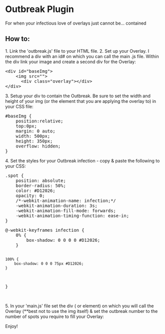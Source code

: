 # Outbreak Plugin
For when your infectious love of overlays just cannot be... contained

<h2>How to:</h2>
1. Link the 'outbreak.js' file to your HTML file.
2. Set up your Overlay.  I recommend a div with an id# on which you can call the main .js file.  
Within the div link your image and create a second div for the Overlay:
<pre>
&lt;div id=&quot;baseImg&quot;&gt;
  	&lt;img src=&quot;&quot;&gt;
	  &lt;div class=&quot;overlay&quot;&gt;&lt;/div&gt;
&lt;/div&gt;
</pre>		
3. Setup your div to contain the Outbreak. Be sure to set the width and height of your img 
(or the element that you are applying the overlay to) in your CSS file:
<pre>
#baseImg {
	position:relative; 
	top:0px;
	margin: 0 auto;
	<span>width: 500px</span>;
	<span>height: 350px</span>;
	overflow: hidden;
}
</pre>
4. Set the styles for your Outbreak infection - copy & paste the following to your CSS:
<pre>
.spot {
	position: absolute;
	border-radius: 50%;
	color: #D12026;
	opacity: 0;
	/*-webkit-animation-name: infection;*/
	-webkit-animation-duration: 3s;
	-webkit-animation-fill-mode: forwards;
	-webkit-animation-timing-function: ease-in;
}	
</pre>
<pre>
@-webkit-keyframes infection {
	0% {
		box-shadow: 0 0 0 0 #D12026;
	}

	100% {
		box-shadow: 0 0 0 75px #D12026;
	}
}
</pre>			
5. In your 'main.js' file set the div ( or element) on which you will call the Overlay (**best not to use the img itself) 
& set the outbreak number to the number of spots you require to fill your Overlay:

Enjoy!
